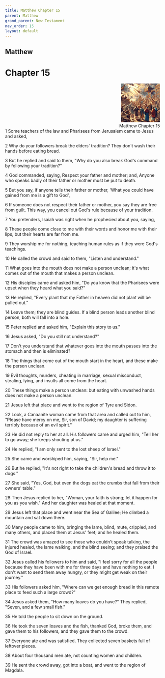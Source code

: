 ```yaml
---
title: Matthew Chapter 15
parent: Matthew
grand_parent: New Testament
nav_order: 15
layout: default
---
```


## Matthew

# Chapter 15

<div style="clear: both; text-align: right;">
    <img src="/assets/Image/Matthew/500/15.jpg" alt="Matthew Chapter 15" class="chapter-image" style="max-width: 25%; height: auto;"/>
    <figcaption style="font-size: 14px;">Matthew Chapter 15</figcaption>
</div>
1 Some teachers of the law and Pharisees from Jerusalem came to Jesus and asked,

2 Why do your followers break the elders' tradition? They don't wash their hands before eating bread.

3 But he replied and said to them, "Why do you also break God's command by following your tradition?"

4 God commanded, saying, Respect your father and mother; and, Anyone who speaks badly of their father or mother must be put to death.

5 But you say, if anyone tells their father or mother, 'What you could have gained from me is a gift to God',

6 If someone does not respect their father or mother, you say they are free from guilt. This way, you cancel out God's rule because of your tradition.

7 You pretenders, Isaiah was right when he prophesied about you, saying,

8 These people come close to me with their words and honor me with their lips, but their hearts are far from me.

9 They worship me for nothing, teaching human rules as if they were God's teachings.

10 He called the crowd and said to them, "Listen and understand."

11 What goes into the mouth does not make a person unclean; it's what comes out of the mouth that makes a person unclean.

12 His disciples came and asked him, "Do you know that the Pharisees were upset when they heard what you said?"

13 He replied, "Every plant that my Father in heaven did not plant will be pulled out."

14 Leave them; they are blind guides. If a blind person leads another blind person, both will fall into a hole.

15 Peter replied and asked him, "Explain this story to us."

16 Jesus asked, "Do you still not understand?"

17 Don't you understand that whatever goes into the mouth passes into the stomach and then is eliminated?

18 The things that come out of the mouth start in the heart, and these make the person unclean.

19 Evil thoughts, murders, cheating in marriage, sexual misconduct, stealing, lying, and insults all come from the heart.

20 These things make a person unclean: but eating with unwashed hands does not make a person unclean.

21 Jesus left that place and went to the region of Tyre and Sidon.

22 Look, a Canaanite woman came from that area and called out to him, "Please have mercy on me, Sir, son of David; my daughter is suffering terribly because of an evil spirit."

23 He did not reply to her at all. His followers came and urged him, "Tell her to go away; she keeps shouting at us."

24 He replied, "I am only sent to the lost sheep of Israel."

25 She came and worshiped him, saying, "Sir, help me."

26 But he replied, "It's not right to take the children's bread and throw it to dogs."

27 She said, "Yes, God, but even the dogs eat the crumbs that fall from their owners' table."

28 Then Jesus replied to her, "Woman, your faith is strong; let it happen for you as you wish." And her daughter was healed at that moment.

29 Jesus left that place and went near the Sea of Galilee; He climbed a mountain and sat down there.

30 Many people came to him, bringing the lame, blind, mute, crippled, and many others, and placed them at Jesus' feet; and he healed them.

31 The crowd was amazed to see those who couldn't speak talking, the injured healed, the lame walking, and the blind seeing; and they praised the God of Israel.

32 Jesus called his followers to him and said, "I feel sorry for all the people because they have been with me for three days and have nothing to eat. I don't want to send them away hungry, or they might get weak on their journey."

33 His followers asked him, "Where can we get enough bread in this remote place to feed such a large crowd?"

34 Jesus asked them, "How many loaves do you have?" They replied, "Seven, and a few small fish."

35 He told the people to sit down on the ground.

36 He took the seven loaves and the fish, thanked God, broke them, and gave them to his followers, and they gave them to the crowd.

37 Everyone ate and was satisfied. They collected seven baskets full of leftover pieces.

38 About four thousand men ate, not counting women and children.

39 He sent the crowd away, got into a boat, and went to the region of Magdala.


